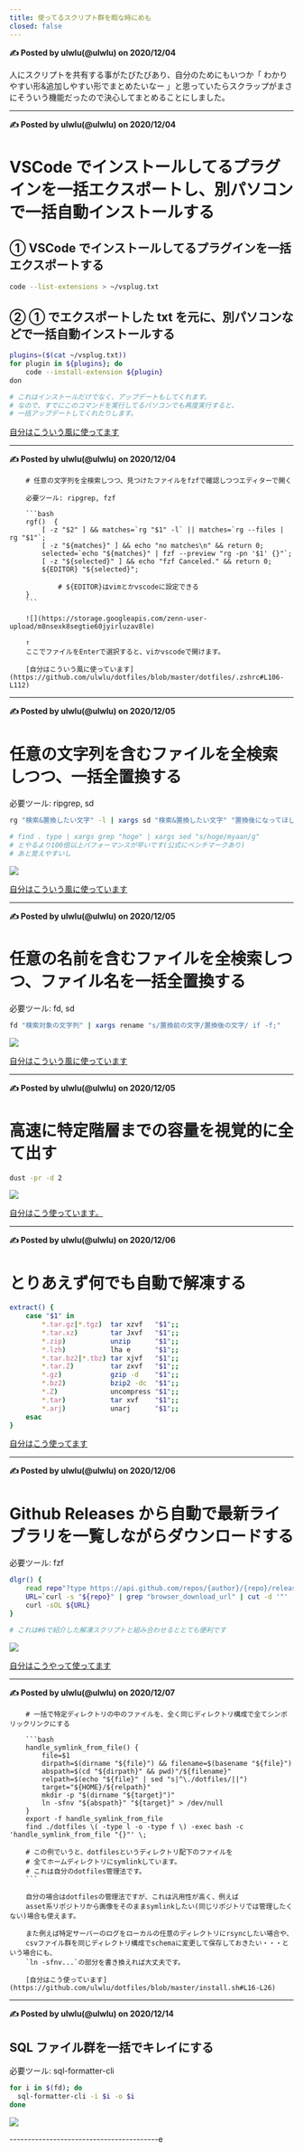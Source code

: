 ```yaml
---
title: 使ってるスクリプト群を暇な時にめも
closed: false
---
```


**✍️ Posted by ulwlu(@ulwlu) on 2020/12/04**

人にスクリプトを共有する事がたびたびあり、自分のためにもいつか「 わかりやすい形&追加しやすい形でまとめたいなー 」と思っていたらスクラップがまさにそういう機能だったので決心してまとめることにしました。

---

**✍️ Posted by ulwlu(@ulwlu) on 2020/12/04**

# VSCode でインストールしてるプラグインを一括エクスポートし、別パソコンで一括自動インストールする

## ① VSCode でインストールしてるプラグインを一括エクスポートする

```bash
code --list-extensions > ~/vsplug.txt
```

## ② ① でエクスポートした txt を元に、別パソコンなどで一括自動インストールする

```bash
plugins=($(cat ~/vsplug.txt))
for plugin in ${plugins}; do
    code --install-extension ${plugin}
don

# これはインストールだけでなく、アップデートもしてくれます。
# なので、すでにこのコマンドを実行してるパソコンでも再度実行すると、
# 一括アップデートしてくれたりします。
```

[自分はこういう風に使ってます](https://github.com/ulwlu/dotfiles/blob/master/dotfiles/.aliases/base.zsh#L51-L64)

---

**✍️ Posted by ulwlu(@ulwlu) on 2020/12/04**

    	# 任意の文字列を全検索しつつ、見つけたファイルをfzfで確認しつつエディターで開く

    	必要ツール: ripgrep, fzf

    	```bash
    	rgf()  {
    		[ -z "$2" ] && matches=`rg "$1" -l` || matches=`rg --files | rg "$1"`;
    		[ -z "${matches}" ] && echo "no matches\n" && return 0;
    		selected=`echo "${matches}" | fzf --preview "rg -pn '$1' {}"`;
    		[ -z "${selected}" ] && echo "fzf Canceled." && return 0;
    		${EDITOR} "${selected}";

    	        # ${EDITOR}はvimとかvscodeに設定できる
    	}
    	```

    	![](https://storage.googleapis.com/zenn-user-upload/m8nsexk8segtie60jyirluzav8le)

    	↑
    	ここでファイルをEnterで選択すると、viかvscodeで開けます。

    	[自分はこういう風に使っています](https://github.com/ulwlu/dotfiles/blob/master/dotfiles/.zshrc#L106-L112)

---

**✍️ Posted by ulwlu(@ulwlu) on 2020/12/05**

# 任意の文字列を含むファイルを全検索しつつ、一括全置換する

必要ツール: ripgrep, sd

```bash
rg "検索&置換したい文字" -l | xargs sd "検索&置換したい文字" "置換後になってほしい文字"

# find . type | xargs grep "hoge" | xargs sed "s/hoge/myaan/g"
# とやるより100倍以上パフォーマンスが早いです(公式にベンチマークあり)
# あと覚えやすいし
```

![](https://storage.googleapis.com/zenn-user-upload/kp0vt9zacppwu3xw7k2g2sib5y83)

[自分はこういう風に使っています](https://github.com/ulwlu/dotfiles/blob/master/dotfiles/.zshrc#L117)

---

**✍️ Posted by ulwlu(@ulwlu) on 2020/12/05**

# 任意の名前を含むファイルを全検索しつつ、ファイル名を一括全置換する

必要ツール: fd, sd

```bash
fd "検索対象の文字列" | xargs rename "s/置換前の文字/置換後の文字/ if -f;"
```

![](https://storage.googleapis.com/zenn-user-upload/r159rjqry0i4gm479hpcwmrbbd7y)

[自分はこういう風に使っています](https://github.com/ulwlu/dotfiles/blob/master/dotfiles/.zshrc#L116)

---

**✍️ Posted by ulwlu(@ulwlu) on 2020/12/05**

# 高速に特定階層までの容量を視覚的に全て出す

```bash
dust -pr -d 2
```

![](https://storage.googleapis.com/zenn-user-upload/omffy9peubgiharumxlm0oe84i9h)

[自分はこう使っています。](https://github.com/ulwlu/dotfiles/blob/master/dotfiles/.zshrc#L90)

---

**✍️ Posted by ulwlu(@ulwlu) on 2020/12/06**

# とりあえず何でも自動で解凍する

```bash
extract() {
    case "$1" in
        *.tar.gz|*.tgz)  tar xzvf   "$1";;
        *.tar.xz)        tar Jxvf   "$1";;
        *.zip)           unzip      "$1";;
        *.lzh)           lha e      "$1";;
        *.tar.bz2|*.tbz) tar xjvf   "$1";;
        *.tar.Z)         tar zxvf   "$1";;
        *.gz)            gzip -d    "$1";;
        *.bz2)           bzip2 -dc  "$1";;
        *.Z)             uncompress "$1";;
        *.tar)           tar xvf    "$1";;
        *.arj)           unarj      "$1";;
    esac
}
```

[自分はこう使ってます](https://github.com/ulwlu/dotfiles/blob/master/dotfiles/.aliases/base.zsh#L128-L142)

---

**✍️ Posted by ulwlu(@ulwlu) on 2020/12/06**

# Github Releases から自動で最新ライブラリを一覧しながらダウンロードする

必要ツール: fzf

```bash
dlgr() {
    read repo"?type https://api.github.com/repos/{author}/{repo}/releases/latest : ";
    URL=`curl -s "${repo}" | grep "browser_download_url" | cut -d '"' -f 4 | fzf`
    curl -sOL ${URL}
}

# これは#6で紹介した解凍スクリプトと組み合わせるととても便利です
```

![](https://storage.googleapis.com/zenn-user-upload/ix2m5us3t6p72fvorbiiv90q4soh)

[自分はこうやって使ってます](https://github.com/ulwlu/dotfiles/blob/master/dotfiles/.aliases/base.zsh#L113-L117)

---

**✍️ Posted by ulwlu(@ulwlu) on 2020/12/07**

    	# 一括で特定ディレクトリの中のファイルを、全く同じディレクトリ構成で全てシンボリックリンクにする

    	```bash
    	handle_symlink_from_file() {
    		file=$1
    		dirpath=$(dirname "${file}") && filename=$(basename "${file}")
    		abspath=$(cd "${dirpath}" && pwd)"/${filename}"
    		relpath=$(echo "${file}" | sed "s|^\./dotfiles/||")
    		target="${HOME}/${relpath}"
    		mkdir -p "$(dirname "${target}")"
    		ln -sfnv "${abspath}" "${target}" > /dev/null
    	}
    	export -f handle_symlink_from_file
    	find ./dotfiles \( -type l -o -type f \) -exec bash -c 'handle_symlink_from_file "{}"' \;

    	# この例でいうと、dotfilesというディレクトリ配下のファイルを
    	# 全てホームディレクトリにsymlinkしています。
    	# これは自分のdotfiles管理法です。
    	```

    	自分の場合はdotfilesの管理法ですが、これは汎用性が高く、例えば
    	asset系リポジトリから画像をそのままsymlinkしたい(同じリポジトリでは管理したくない)場合も使えます。

    	また例えば特定サーバーのログをローカルの任意のディレクトリにrsyncしたい場合や、
    	csvファイル群を同じディレクトリ構成でschemaに変更して保存しておきたい・・・という場合にも、
    	`ln -sfnv...`の部分を書き換えれば大丈夫です。

    	[自分はこう使っています](https://github.com/ulwlu/dotfiles/blob/master/install.sh#L16-L26)

---

**✍️ Posted by ulwlu(@ulwlu) on 2020/12/14**

## SQL ファイル群を一括でキレイにする

必要ツール: sql-formatter-cli

```bash
for i in $(fd); do
  sql-formatter-cli -i $i -o $i
done
```

![](https://storage.googleapis.com/zenn-user-upload/wawj0i04ecrudkrvh295t26397l1)

-----------------------------------------e
